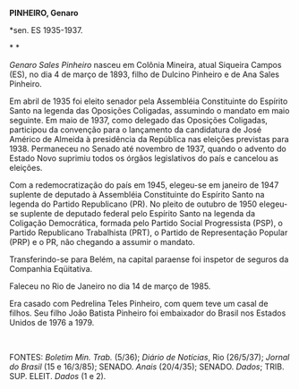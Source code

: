 **PINHEIRO, Genaro**

\*sen. ES 1935-1937.

* *

*Genaro Sales Pinheiro* nasceu em Colônia Mineira, atual Siqueira Campos
(ES), no dia 4 de março de 1893, filho de Dulcino Pinheiro e de Ana
Sales Pinheiro.

Em abril de 1935 foi eleito senador pela Assembléia Constituinte do
Espírito Santo na legenda das Oposições Coligadas, assumindo o mandato
em maio seguinte. Em maio de 1937, como delegado das Oposições
Coligadas, participou da convenção para o lançamento da candidatura de
José Américo de Almeida à presidência da República nas eleições
previstas para 1938. Permaneceu no Senado até novembro de 1937, quando o
advento do Estado Novo suprimiu todos os órgãos legislativos do país e
cancelou as eleições.

Com a redemocratização do país em 1945, elegeu-se em janeiro de 1947
suplente de deputado à Assembléia Constituinte do Espírito Santo na
legenda do Partido Republicano (PR). No pleito de outubro de 1950
elegeu-se suplente de deputado federal pelo Espírito Santo na legenda da
Coligação Democrática, formada pelo Partido Social Progressista (PSP), o
Partido Republicano Trabalhista (PRT), o Partido de Representação
Popular (PRP) e o PR, não chegando a assumir o mandato.

Transferindo-se para Belém, na capital paraense foi inspetor de seguros
da Companhia Eqüitativa.

Faleceu no Rio de Janeiro no dia 14 de março de 1985.

Era casado com Pedrelina Teles Pinheiro, com quem teve um casal de
filhos. Seu filho João Batista Pinheiro foi embaixador do Brasil nos
Estados Unidos de 1976 a 1979.

 

FONTES: *Boletim Min. Trab.* (5/36); *Diário de Notícias*, Rio
(26/5/37); *Jornal do Brasil* (15 e 16/3/85); SENADO. *Anais* (20/4/35);
SENADO. *Dados*; TRIB. SUP. ELEIT. *Dados* (1 e 2).

 
